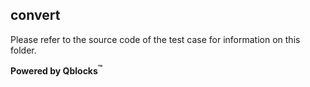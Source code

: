 ## convert

Please refer to the source code of the test case for information on this folder.

**Powered by Qblocks<sup>&trade;</sup>**

